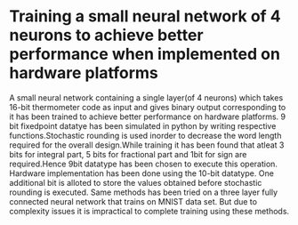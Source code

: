 # Training a small neural network of 4 neurons to achieve better performance when implemented on hardware platforms
A small neural network containing a single layer(of 4 neurons) which takes 16-bit thermometer code as input and gives binary output corresponding to it has been trained to achieve better performance on hardware platforms. 9 bit fixedpoint datatye has been simulated in python by writing respective functions.Stochastic rounding is used inorder to decrease the word length required for the overall design.While training it has been found that atleat 3 bits for integral part, 5 bits for fractional part and 1bit for sign are required.Hence 9bit datatype has been chosen to execute this operation. Hardware implementation has been done using the 10-bit datatype. One additional bit is alloted to store the values obtained before stochastic rounding is executed.
Same methods has been tried on a three layer fully connected neural network that trains on MNIST data set. But due to complexity issues it is impractical to complete training using these methods.   
